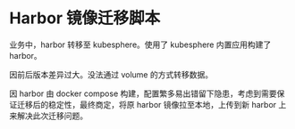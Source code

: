 # Harbor 镜像迁移脚本

业务中，harbor 转移至 kubesphere。使用了 kubesphere 内置应用构建了 harbor。

因前后版本差异过大。没法通过 volume 的方式转移数据。

因 harbor 由 docker compose 构建，配置繁多易出错留下隐患，考虑到需要保证迁移后的稳定性，最终商定，将原 harbor 镜像拉至本地，上传到新 harbor 上来解决此次迁移问题。
